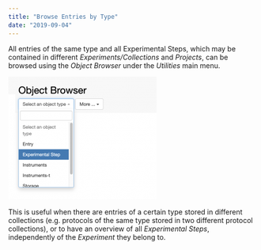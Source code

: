 ```yaml
---
title: "Browse Entries by Type"
date: "2019-09-04"
---
```


  
All entries of the same type and all Experimental Steps, which may be contained in different _Experiments/Collections_ and _Projects_, can be browsed using the _Object Browser_ under the _Utilities_ main menu.

![](images/Screenshot-2020-02-27-at-14.52.07-300x248.png)

This is useful when there are entries of a certain type stored in different collections (e.g. protocols of the same type stored in two different protocol collections), or to have an overview of all _Experimental Steps_, independently of the _Experiment_ they belong to.
